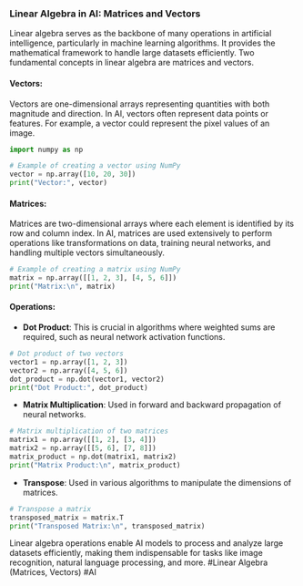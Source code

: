 ### Linear Algebra in AI: Matrices and Vectors

Linear algebra serves as the backbone of many operations in artificial intelligence, particularly in machine learning algorithms. It provides the mathematical framework to handle large datasets efficiently. Two fundamental concepts in linear algebra are matrices and vectors.

#### Vectors:
Vectors are one-dimensional arrays representing quantities with both magnitude and direction. In AI, vectors often represent data points or features. For example, a vector could represent the pixel values of an image.

```python
import numpy as np

# Example of creating a vector using NumPy
vector = np.array([10, 20, 30])
print("Vector:", vector)
```

#### Matrices:
Matrices are two-dimensional arrays where each element is identified by its row and column index. In AI, matrices are used extensively to perform operations like transformations on data, training neural networks, and handling multiple vectors simultaneously.

```python
# Example of creating a matrix using NumPy
matrix = np.array([[1, 2, 3], [4, 5, 6]])
print("Matrix:\n", matrix)
```

#### Operations:
- **Dot Product**: This is crucial in algorithms where weighted sums are required, such as neural network activation functions.
  
```python
# Dot product of two vectors
vector1 = np.array([1, 2, 3])
vector2 = np.array([4, 5, 6])
dot_product = np.dot(vector1, vector2)
print("Dot Product:", dot_product)
```

- **Matrix Multiplication**: Used in forward and backward propagation of neural networks.

```python
# Matrix multiplication of two matrices
matrix1 = np.array([[1, 2], [3, 4]])
matrix2 = np.array([[5, 6], [7, 8]])
matrix_product = np.dot(matrix1, matrix2)
print("Matrix Product:\n", matrix_product)
```

- **Transpose**: Used in various algorithms to manipulate the dimensions of matrices.

```python
# Transpose a matrix
transposed_matrix = matrix.T
print("Transposed Matrix:\n", transposed_matrix)
```

Linear algebra operations enable AI models to process and analyze large datasets efficiently, making them indispensable for tasks like image recognition, natural language processing, and more. #Linear Algebra (Matrices, Vectors) #AI